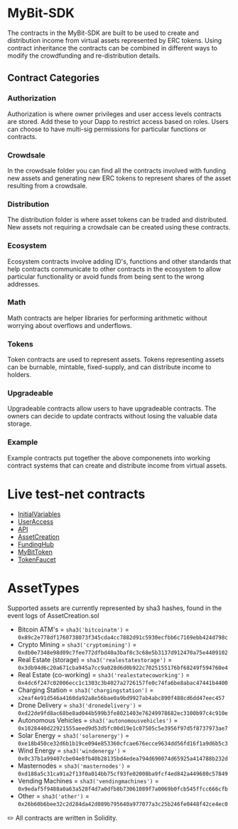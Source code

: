 
# MyBit-SDK 
The contracts in the MyBit-SDK are built to be used to create and distribution income from virtual assets represented by ERC tokens. Using contract inheritance the contracts can be combined in different ways to modify the crowdfunding and re-distribution details. 

## Contract Categories

### Authorization 
Authorization is where owner privileges and user access levels contracts are stored. Add these to your Dapp to restrict access based on roles. Users can choose to have multi-sig permissions for particular functions or contracts. 

### Crowdsale 
In the crowdsale folder you can find all the contracts involved with funding new assets and generating new ERC tokens to represent shares of the asset resulting from a crowdsale. 

### Distribution 
The distribution folder is where asset tokens can be traded and distributed. New assets not requiring a crowdsale can be created using these contracts. 

### Ecosystem 
Ecosystem contracts involve adding ID's, functions and other standards that help contracts communicate to other contracts in the ecosystem to allow particular functionality or avoid funds from being sent to the wrong addresses. 

### Math 
Math contracts are helper libraries for performing arithmetic without worrying about overflows and underflows. 

### Tokens 
Token contracts are used to represent assets. Tokens representing assets can be burnable, mintable, fixed-supply, and can distribute income to holders. 

### Upgradeable 
Upgradeable contracts allow users to have upgradeable contracts. The owners can decide to update contracts without losing the valuable data storage. 

### Example  
Example contracts put together the above componenets into working contract systems that can create and distribute income from virtual assets. 


# Live test-net contracts 
* [InitialVariables](https://ropsten.etherscan.io/address/0x9e6606dedcf9d4960f8652abe2d624a048231841#code)
* [UserAccess](https://ropsten.etherscan.io/address/0xb14c50bb7530c71e14f28498bad1f65d10b5b3a9#code)
* [API](https://ropsten.etherscan.io/address/0x139ebd700b089f51a9dd90c0403e5326b1426f3b#code)
* [AssetCreation](https://ropsten.etherscan.io/address/0xb00bb34e0b0e60e5a7b59908aa4a368f50686635#code)
* [FundingHub](https://ropsten.etherscan.io/address/0xfc2cb1a08ac82852a7fd20c763fa31dd819d7812)
* [MyBitToken](https://ropsten.etherscan.io/address/0xbb07c8c6e7cd15e2e6f944a5c2cac056c5476151#code)
* [TokenFaucet](https://ropsten.etherscan.io/address/0x8742272c58f6fe0c2943eba9399c04cbd5342ab2#writeContract)

# AssetTypes 
Supported assets are currently represented by sha3 hashes, found in the event logs of AssetCreation.sol

* Bitcoin ATM's = `sha3('bitcoinatm')` = `0x89c2e778df1760738073f345cda4cc7882d91c5930ecfbb6c7169ebb424d798c`
* Crypto Mining = `sha3('cryptomining')` = `0xdb0e7348e98d09c7fee772dfbd40a3baf8c3c68e5b3137d912470a75e4409102`
* Real Estate (storage) = `sha3('realestatestorage')` = `0x3db94d6c20a671cba945a7cc9a028d6d0b922c7025155176bf68249f594760e4`
* Real Estate (co-working) = `sha3('realestatecoworking')` = `0x4dc6f247c02006ecc1c1303c3b4027a2726157fe0c74fa6be8abac47441b4400`
* Charging Station = `sha3('chargingstation')` = `x2eaf4e91d546a4160da92a8e56bae0a9bd9927ab4abc890f488cd6dd47eec457`
* Drone Delivery = `sha3('dronedelivery')` = `0xd22de9fd8ac68be8ad044b599b3fe8021403e76249978682ec3100b97c4c910e`
* Autonomous Vehicles = `sha3('autonomousvehicles')` = `0x1028440d22921555aeed9d53d5fc00d19e1c07505c5e3956f97d5f8737973ae7`
* Solar Energy = `sha3('solarenergy')` = `0xe18b450ce32d6b1b19ce094e853360cfcae676ecce9634dd56fd16f1a9d6b5c3`
* Wind Energy = `sha3('windenergy')` = `0x0c37b1a99407cbe04e8fb40b28135bd4edea794d690074d65925a414788b232d`
* Masternodes = `sha3('masternodes')` = `0xd188a5c31ca91a2f13f0a014bb75cf93fe02008ba9fcf4ed842a449680c57849`
* Vending Machines = `sha3('vendingmachines')` = `0x9edaf5f9488a0a63a528f4d7a0dfb8b73061089f7a0069b0fcb545ffcc666cfb`
* Other = `sha3('other')` = `0x26b60b6bee32c2d284da42d089b795640a977077a3c25b246fe0448f42ce4ec0`


:pencil2:  All contracts are written in Solidity.
